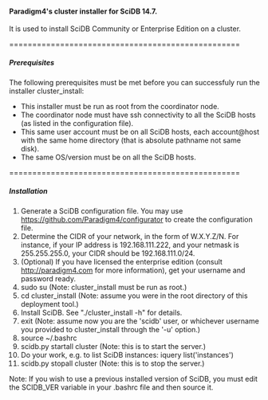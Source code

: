 #### Paradigm4's cluster installer for SciDB 14.7. ####

It is used to install SciDB Community or Enterprise Edition on a cluster.

==================================================
##### Prerequisites #####

The following prerequisites must be met before you can successfuly run the installer cluster_install:

* This installer must be run as root from the coordinator node.
* The coordinator node must have ssh connectivity to all the SciDB hosts (as listed in the configuration file).
* This same user account must be on all SciDB hosts, each account@host with the same home directory (that is absolute pathname not same disk).
* The same OS/version must be on all the SciDB hosts.

==================================================
##### Installation #####

1. Generate a SciDB configuration file. You may use https://github.com/Paradigm4/configurator to create the configuration file.
2. Determine the CIDR of your network, in the form of W.X.Y.Z/N. For instance, if your IP address is 192.168.111.222, and your netmask is 255.255.255.0, your CIDR should be 192.168.111.0/24.
3. (Optional) If you have licensed the enterprise edition (consult http://paradigm4.com for more information), get your username and password ready.
4. sudo su    (Note: cluster_install must be run as root.)
5. cd cluster_install    (Note: assume you were in the root directory of this deployment tool.)
6. Install SciDB. See "./cluster_install -h" for details.
7. exit    (Note: assume now you are the 'scidb' user, or whichever username you provided to cluster_install through the '-u' option.)
8. source ~/.bashrc
9. scidb.py startall cluster   (Note: this is to start the server.)
10. Do your work, e.g. to list SciDB instances: iquery list('instances')
11. scidb.py stopall cluster   (Note: this is to stop the server.)

Note: If you wish to use a previous installed version of SciDB, you must edit the SCIDB_VER variable in your .bashrc file and then source it.
